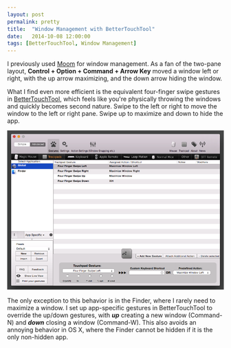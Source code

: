 ```yaml
---
layout: post
permalink: pretty
title:  "Window Management with BetterTouchTool"
date:   2014-10-08 12:00:00
tags: [BetterTouchTool, Window Management]
---
```

I previously used [Moom](http://manytricks.com/moom/) for window management. As a fan of the two-pane layout, **Control + Option + Command + Arrow Key** moved a window left or right, with the up arrow maximizing, and the down arrow hiding the window.

What I find even more efficient is the equivalent four-finger swipe gestures in [BetterTouchTool](http://www.boastr.net), which feels like you're physically throwing the windows and quickly becomes second nature. Swipe to the left or right to move the window to the left or right pane. Swipe up to maximize and down to hide the app.

 <p style="text-align: center;"><img src="/images/2014-10-08-window-management-with-bettertouchtool.png" alt="BetterTouchTool Settings" /></p>
 
 The only exception to this behavior is in the Finder, where I rarely need to maximize a window. I set up app-specific gestures in BetterTouchTool to override the up/down gestures, with ***up*** creating a new window (Command-N) and ***down*** closing a window (Command-W). This also avoids an annoying behavior in OS X, where the Finder cannot be hidden if it is the only non-hidden app.